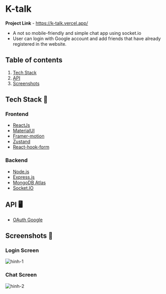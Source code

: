 # K-talk

**Project Link** - https://k-talk.vercel.app/

- A not so mobile-friendly and simple chat app using socket.io
- User can login with Google account and add friends that have already registered in the website.

## Table of contents

1. [Tech Stack](#tech-stack-)
2. [API](#api-)
3. [Screenshots](#screenshots-)

## Tech Stack &#128640;

### Frontend

- [ReactJs](https://reactjs.org/)
- [MaterialUI](https://material-ui.com/)
- [Framer-motion](https://www.framer.com/)
- [Zustand](https://github.com/pmndrs/zustand)
- [React-hook-form](https://react-hook-form.com/)

### Backend

- [Node.js](https://nodejs.org/en/)
- [Express.js](https://expressjs.com/)
- [MongoDB Atlas](https://www.mongodb.com/cloud/atlas)
- [Socket.IO](https://socket.io/)

## API &#128421;

- [OAuth Google](https://console.cloud.google.com/)

## Screenshots &#128248;

### Login Screen

![hinh-1](https://user-images.githubusercontent.com/63698721/127913279-3fdd9484-8dbd-4a39-b0c5-54750a9578b2.gif)

### Chat Screen

![hinh-2](https://user-images.githubusercontent.com/63698721/127913972-461bfbd5-87c2-47f5-9cd6-b9ddfdae1f1c.gif)
